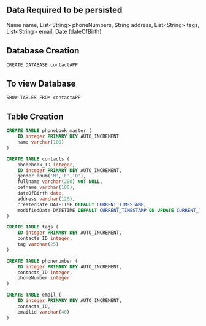 ## Data Required to be persisted
Name name,
List\<String\> phoneNumbers,
String address,
List\<String\> tags,
List\<String\> email,
Date (dateOfBirth) 

## Database Creation 
`CREATE DATABASE contactAPP`

## To view Database
 `SHOW TABLES FROM contactAPP`

## Table Creation
```sql
CREATE TABLE phonebook_master (
	ID integer PRIMARY KEY AUTO_INCREMENT
	name varchar(100)
)

CREATE TABLE contacts (
	phonebook_ID integer,
	ID integer PRIMARY KEY AUTO_INCREMENT,
	gender enum('M','F','O'),
	fullname varchar(200) NOT NULL,
	petname varchar(100), 
	dateOfBirth date, 
	address varchar(120),
	createdDate DATETIME DEFAULT CURRENT_TIMESTAMP,
	modifiedDate DATETIME DEFAULT CURRENT_TIMESTAMP ON UPDATE CURRENT_TIMESTAMP
)

CREATE TABLE tags (
	ID integer PRIMARY KEY AUTO_INCREMENT,
	contacts_ID integer,
	tag varchar(25)
)

CREATE TABLE phonenumber (
	ID integer PRIMARY KEY AUTO_INCREMENT,
	contacts_ID integer,	
	phoneNumber integer
)

CREATE TABLE email (
	ID integer PRIMARY KEY AUTO_INCREMENT,
	contacts_ID,	
	emailid varchar(40)
)
```